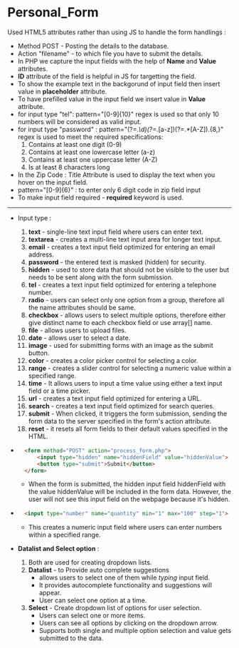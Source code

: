# Personal_Form

Used HTML5 attributes rather than using JS to handle the form handlings :
- Method POST - Posting the details to the database.
- Action "filename" - to which file you have to submit the details.
- In PHP we capture the input fields with the help of **Name** and **Value** attributes.
- **ID** attribute of the field is helpful in JS for targetting the field.
- To show the example text in the backgorund of input field then insert value in **placeholder** attribute.
- To have prefilled value in the input field we insert value in **Value** attribute.
- for input type "tel": pattern="[0-9]{10}" regex is used so that only 10 numbers will be considered as valid input.
- for input type "password" : pattern="(?=.*\d)(?=.*[a-z])(?=.*[A-Z]).{8,}" regex is used to meet the required specifications:
    1. Contains at least one digit (0-9)
    2. Contains at least one lowercase letter (a-z)
    3. Contains at least one uppercase letter (A-Z)
    4. Is at least 8 characters long 
- In the Zip Code : Title Attribute is used to display the text when you hover on the input field.
- pattern="[0-9]{6}" : to enter only 6 digit code in zip field input
- To make input field required - **required** keyword is used.

------

- Input type : 
    1. **text** - single-line text input field where users can enter text.
    2. **textarea** - creates a multi-line text input area for longer text input.
    3. **email** - creates a text input field optimized for entering an email address.
    4. **password** -  the entered text is masked (hidden) for security.
    5. **hidden** - used to store data that should not be visible to the user but needs to be sent along with the form submission.
    6. **tel** -  creates a text input field optimized for entering a telephone number.
    7. **radio** - users can select only one option from a group, therefore all the name attributes should be same.
    8. **checkbox** - allows users to select multiple options, therefore either give distinct name to each checkbox field or use array[] name.
    9. **file** - allows users to upload files.
    10. **date** - allows user to select a date. 
    11. **image** - used for submitting forms with an image as the submit button.
    12. **color** -  creates a color picker control for selecting a color.
    13. **range** - creates a slider control for selecting a numeric value within a specified range.
    14. **time** - It allows users to input a time value using either a text input field or a time picker.
    15. **url** -  creates a text input field optimized for entering a URL.
    16. **search** - creates a text input field optimized for search queries.
    17. **submit** - When clicked, it triggers the form submission, sending the form data to the server specified in the form's action attribute.
    18. **reset** - it resets all form fields to their default values specified in the HTML.

- ``` HTML
    <form method="POST" action="process_form.php">
        <input type="hidden" name="hiddenField" value="hiddenValue">
        <button type="submit">Submit</button>
    </form>
    ```
    - When the form is submitted, the hidden input field hiddenField with the value hiddenValue will be included in the form data. However, the user will not see this input field on the webpage because it's hidden.

- ``` HTML 
    <input type="number" name="quantity" min="1" max="100" step="1">
    ```
    - This creates a numeric input field where users can enter numbers within a specified range.

- **Datalist and Select option** :
    1. Both are used for creating dropdown lists.
    2. **Datalist** - to Provide auto complete suggestions
        - allows users to select one of them while _typing_ input field.
        - It provides autocomplete functionality and suggestions will appear.
        - User can select one option at a time.
    3. **Select** - Create dropdown list of options for user selection.
        - Users can select one or more items.
        - Users can see all options by clicking on the dropdown arrow.
        - Supports both single and multiple option selection and value gets submitted to the data.

